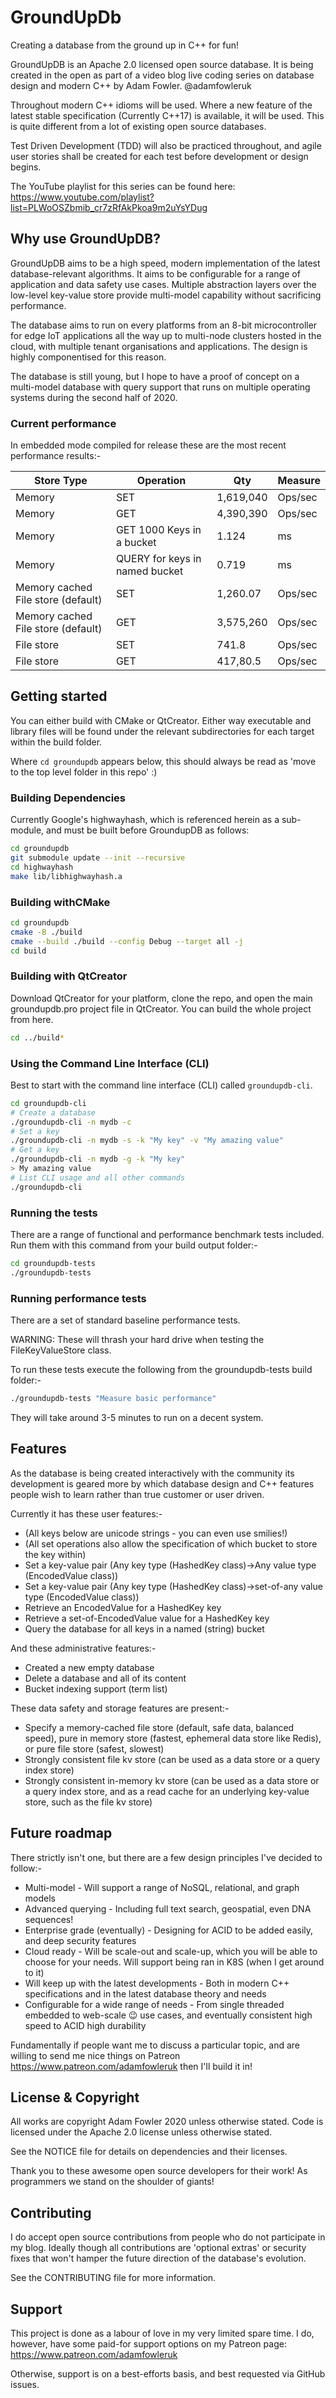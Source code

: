 # GroundUpDb

Creating a database from the ground up in C++ for fun!

GroundUpDB is an Apache 2.0 licensed open source database. It is being created in the 
open as part of a video blog live coding series on database design and
modern C++ by Adam Fowler. @adamfowleruk

Throughout modern C++ idioms will be used. Where a new feature of the latest
stable specification (Currently C++17) is available, it will be used. This
is quite different from a lot of existing open source databases.

Test Driven Development (TDD) will also be practiced throughout, and agile
user stories shall be created for each test before development or design
begins.

The YouTube playlist for this series can be found here: https://www.youtube.com/playlist?list=PLWoOSZbmib_cr7zRfAkPkoa9m2uYsYDug

## Why use GroundUpDB?

GroundUpDB aims to be a high speed, modern implementation of the latest database-relevant algorithms. It aims to be configurable for a range of application and data safety use cases. Multiple abstraction layers over the low-level key-value store provide multi-model capability without sacrificing performance.

The database aims to run on every platforms from an 8-bit microcontroller for edge IoT applications all the way up to multi-node clusters hosted in the cloud, with multiple tenant organisations and applications. The design is highly componentised for this reason.

The database is still young, but I hope to have a proof of concept on a multi-model database with query support that runs on multiple operating systems during the second half of 2020.

### Current performance

In embedded mode compiled for release these are the most recent performance results:-

|Store Type|Operation|Qty|Measure|
|---|---|---|---|
|Memory|SET|1,619,040|Ops/sec|
|Memory|GET|4,390,390|Ops/sec|
|Memory|GET 1000 Keys in a bucket|1.124|ms
|Memory|QUERY for keys in named bucket|0.719|ms
|Memory cached File store (default)|SET|1,260.07|Ops/sec|
|Memory cached File store (default)|GET|3,575,260|Ops/sec|
|File store|SET|741.8|Ops/sec|
|File store|GET|417,80.5|Ops/sec|

## Getting started

You can either build with CMake or QtCreator. Either way executable and library files will be found under the relevant subdirectories for each target within the build folder.

Where `cd groundupdb` appears below, this should always be read as 'move to the top level folder in this repo' :)

### Building Dependencies

Currently Google's highwayhash, which is referenced herein as a sub-module, and must be built before GroundupDB as follows:

```sh
cd groundupdb
git submodule update --init --recursive
cd highwayhash
make lib/libhighwayhash.a
```

### Building withCMake

```sh
cd groundupdb
cmake -B ./build
cmake --build ./build --config Debug --target all -j
cd build
```

### Building with QtCreator

Download QtCreator for your platform, clone the repo, and open the main 
groundupdb.pro project file in QtCreator. You can build the whole project
from here. 

```sh
cd ../build*
```

### Using the Command Line Interface (CLI)

Best to start with the command line interface (CLI) called
`groundupdb-cli`.

```sh
cd groundupdb-cli
# Create a database
./groundupdb-cli -n mydb -c
# Set a key
./groundupdb-cli -n mydb -s -k "My key" -v "My amazing value"
# Get a key
./groundupdb-cli -n mydb -g -k "My key"
> My amazing value
# List CLI usage and all other commands
./groundupdb-cli
```

### Running the tests

There are a range of functional and performance benchmark tests included. Run them with this command from your build output folder:-

```sh
cd groundupdb-tests
./groundupdb-tests
```

### Running performance tests

There are a set of standard baseline performance tests. 

WARNING: These will thrash your hard drive when testing the FileKeyValueStore class.

To run these tests execute the following from the groundupdb-tests build folder:-

```sh
./groundupdb-tests "Measure basic performance"
```

They will take around 3-5 minutes to run on a decent system.

## Features

As the database is being created interactively with the community its
development is geared more by which database design and C++ features
people wish to learn rather than true customer or user driven.

Currently it has these user features:-

- (All keys below are unicode strings - you can even use smilies!)
- (All set operations also allow the specification of which bucket to store the key within)
- Set a key-value pair (Any key type (HashedKey class)->Any value type (EncodedValue class))
- Set a key-value pair (Any key type (HashedKey class)->set-of-any value type (EncodedValue class))
- Retrieve an EncodedValue for a HashedKey key
- Retrieve a set-of-EncodedValue value for a HashedKey key
- Query the database for all keys in a named (string) bucket

And these administrative features:-

- Created a new empty database
- Delete a database and all of its content
- Bucket indexing support (term list)

These data safety and storage features are present:-

- Specify a memory-cached file store (default, safe data, balanced speed), pure in memory store (fastest, ephemeral data store like Redis), or pure file store (safest, slowest)
- Strongly consistent file kv store (can be used as a data store or a query index store)
- Strongly consistent in-memory kv store (can be used as a data store or a query index store, and as a read cache for an underlying key-value store, such as the file kv store)

## Future roadmap

There strictly isn't one, but there are a few design principles
I've decided to follow:-

- Multi-model - Will support a range of NoSQL, relational, and graph models
- Advanced querying - Including full text search, geospatial, even DNA 
sequences!
- Enterprise grade (eventually) - Designing for ACID to be added easily, and 
deep security features
- Cloud ready - Will be scale-out and scale-up, which you will be able to 
choose for your needs. Will support being ran in K8S (when I get around to it)
- Will keep up with the latest developments - Both in modern C++ specifications
and in the latest database theory and needs
- Configurable for a wide range of needs - From single threaded embedded to
web-scale 😉 use cases, and eventually consistent high speed to ACID high
durability

Fundamentally if people want me to discuss a particular topic, and are willing
to send me nice things on Patreon https://www.patreon.com/adamfowleruk then I'll build it in!

## License & Copyright

All works are copyright Adam Fowler 2020 unless otherwise stated. Code is
licensed under the Apache 2.0 license unless otherwise stated.

See the NOTICE file for details on dependencies and their licenses.

Thank you to these awesome open source developers for their work!
As programmers we stand on the shoulder of giants!

## Contributing

I do accept open source contributions from people who do not participate
in my blog. Ideally though all contributions are 'optional extras'
or security fixes that won't hamper the future direction of
the database's evolution.

See the CONTRIBUTING file for more information.

## Support

This project is done as a labour of love in my very limited spare time.
I do, however, have some paid-for support options on my Patreon page:
https://www.patreon.com/adamfowleruk

Otherwise, support is on a best-efforts basis, and best requested via
GitHub issues.
